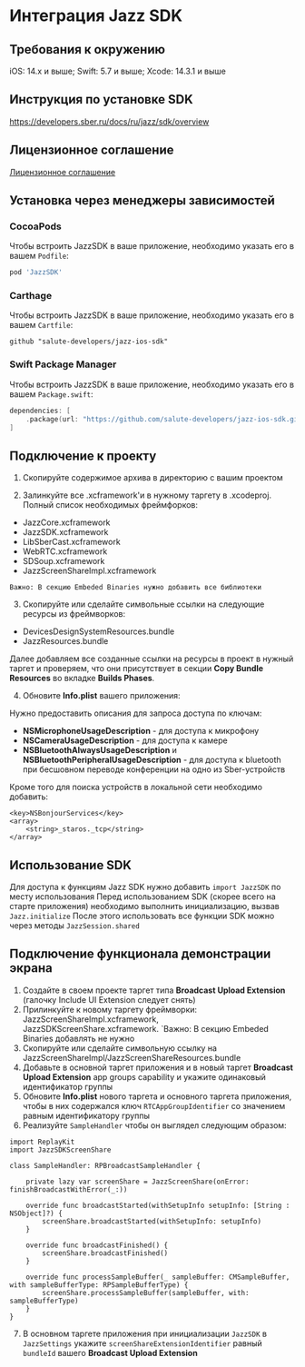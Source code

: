 #  Интеграция Jazz SDK

## Требования к окружению

iOS: 14.x и выше; Swift: 5.7 и выше; Xcode: 14.3.1 и выше

## Инструкция по установке SDK

https://developers.sber.ru/docs/ru/jazz/sdk/overview

## Лицензионное соглашение
[Лицензионное соглашение](https://clck.ru/35F8h3)

## Установка через менеджеры зависимостей
### CocoaPods

Чтобы встроить JazzSDK в ваше приложение, необходимо указать его в вашем `Podfile`:

```ruby
pod 'JazzSDK'
```
### Carthage
Чтобы встроить JazzSDK в ваше приложение, необходимо указать его в вашем `Cartfile`:

```ogdl
github "salute-developers/jazz-ios-sdk"
```

### Swift Package Manager
Чтобы встроить JazzSDK в ваше приложение, необходимо указать его в вашем `Package.swift`:
```swift
dependencies: [
    .package(url: "https://github.com/salute-developers/jazz-ios-sdk.git")
]
```

## Подключение к проекту

1. Скопируйте содержимое архива в директорию с вашим проектом

2. Залинкуйте все .xcframework'и в нужному таргету в .xcodeproj. Полный список необходимых фреймфорков:

- JazzCore.xcframework
- JazzSDK.xcframework
- LibSberCast.xcframework
- WebRTC.xcframework
- SDSoup.xcframework
- JazzScreenShareImpl.xcframework

`Важно: В секцию Embeded Binaries нужно добавить все библиотеки`

3. Скопируйте или сделайте символьные ссылки на следующие ресурсы из фреймворков:

- DevicesDesignSystemResources.bundle
- JazzResources.bundle

Далее добавляем все созданные ссылки на ресурсы в проект в нужный таргет и проверяем,
что они присутствует в секции **Copy Bundle Resources** во вкладке **Builds Phases**.

4. Обновите **Info.plist** вашего приложения:

Нужно предоставить описания для запроса доступа по ключам:

- **NSMicrophoneUsageDescription** - для доступа к микрофону
- **NSCameraUsageDescription** - для доступа к камере
- **NSBluetoothAlwaysUsageDescription** и **NSBluetoothPeripheralUsageDescription** - для доступа к bluetooth при бесшовном переводе конференции на одно из Sber-устройств

Кроме того для поиска устройств в локальной сети необходимо добавить:
```
<key>NSBonjourServices</key>
<array>
    <string>_staros._tcp</string>
</array>
```

## Использование SDK

Для доступа к функциям Jazz SDK нужно добавить `import JazzSDK` по месту использования
Перед использованием SDK (скорее всего на старте приложения) необходимо выполнить инициализацию, вызвав `Jazz.initialize`
После этого использовать все функции SDK можно через методы `JazzSession.shared`

## Подключение функционала демонстрации экрана

1. Создайте в своем проекте таргет типа **Broadcast Upload Extension** (галочку Include UI Extension следует снять)
2. Прилинкуйте к новому таргету фреймворки: JazzScreenShareImpl.xcframework, JazzSDKScreenShare.xcframework.
    `Важно: В секцию Embeded Binaries добавлять не нужно
3. Скопируйте или сделайте символьную ссылку на JazzScreenShareImpl/JazzScreenShareResources.bundle
4. Добавьте в основной таргет приложения и в новый таргет **Broadcast Upload Extension** app groups capability и укажите одинаковый идентификатор группы
5. Обновите **Info.plist** нового таргета и основного таргета приложения, чтобы в них содержался ключ `RTCAppGroupIdentifier` со значением равным идентификатору группы
6. Реализуйте `SampleHandler` чтобы он выглядел следующим образом:
```
import ReplayKit
import JazzSDKScreenShare

class SampleHandler: RPBroadcastSampleHandler {
    
    private lazy var screenShare = JazzScreenShare(onError: finishBroadcastWithError(_:))

    override func broadcastStarted(withSetupInfo setupInfo: [String : NSObject]?) {
        screenShare.broadcastStarted(withSetupInfo: setupInfo)
    }
    
    override func broadcastFinished() {
        screenShare.broadcastFinished()
    }
    
    override func processSampleBuffer(_ sampleBuffer: CMSampleBuffer, with sampleBufferType: RPSampleBufferType) {
        screenShare.processSampleBuffer(sampleBuffer, with: sampleBufferType)
    }
}
```
7. В основном таргете приложения при инициализации `JazzSDK` в `JazzSettings` укажите `screenShareExtensionIdentifier` равный `bundleId` вашего **Broadcast Upload Extension**
